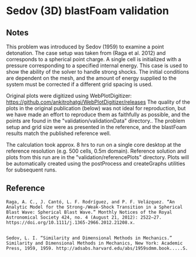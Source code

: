 # Sedov (3D) blastFoam validation

## Notes

This problem was introduced by Sedov (1959) to examine a point detonation. The case setup was taken from (Raga et al. 2012) and corresponds to a spherical point charge. A single cell is initialized with a pressure corresponding to a specified internal energy. This case is used to show the ability of the solver to handle strong shocks. The initial conditions are dependent on the mesh, and the amount of energy supplied to the system must be corrected if a different grid spacing is used.

Original plots were digitized using WebPlotDigitizer: https://github.com/ankitrohatgi/WebPlotDigitizer/releases The quality of the plots in the original publication (below) was not ideal for reproduction, but we have made an effort to reproduce them as faithfully as possible, and the points are found in the "validation/validationData" directory.. The problem setup and grid size were as presented in the reference, and the blastFoam results match the published reference well.

The calculation took approx. 8 hrs to run on a single core desktop at the reference resolution (e.g. 500 cells, 0.5m domain). Reference solution and plots from this run are in the "validation/referencePlots" directory. Plots will be automatically created using the postProcess and createGraphs utilities for subsequent runs.


## Reference

```
Raga, A. C., J. Cantó, L. F. Rodríguez, and P. F. Velázquez. “An Analytic Model for the Strong-/Weak-Shock Transition in a Spherical Blast Wave: Spherical Blast Wave.” Monthly Notices of the Royal Astronomical Society 424, no. 4 (August 21, 2012): 2522–27. https://doi.org/10.1111/j.1365-2966.2012.21208.x.


Sedov, L. I. “Similarity and Dimensional Methods in Mechanics.” Similarity and Dimensional Methods in Mechanics, New York: Academic Press, 1959, 1959. http://adsabs.harvard.edu/abs/1959sdmm.book.....S.

```

